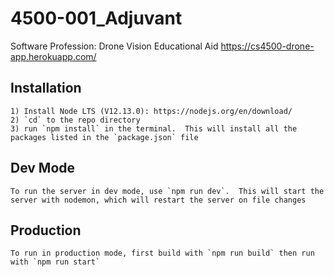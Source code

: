 # 4500-001_Adjuvant
Software Profession: Drone Vision Educational Aid
https://cs4500-drone-app.herokuapp.com/

## Installation
    1) Install Node LTS (V12.13.0): https://nodejs.org/en/download/
    2) `cd` to the repo directory
    3) run `npm install` in the terminal.  This will install all the packages listed in the `package.json` file

## Dev Mode
    To run the server in dev mode, use `npm run dev`.  This will start the server with nodemon, which will restart the server on file changes

## Production
    To run in production mode, first build with `npm run build` then run with `npm run start`